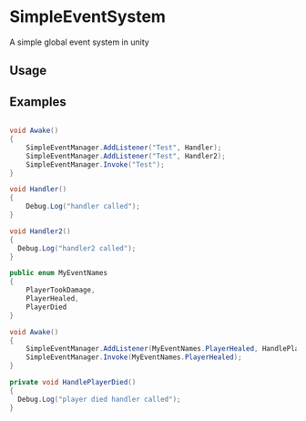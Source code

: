 # SimpleEventSystem
A simple global event system in unity 

## Usage

## Examples
```csharp

void Awake()
{
    SimpleEventManager.AddListener("Test", Handler);
    SimpleEventManager.AddListener("Test", Handler2);
    SimpleEventManager.Invoke("Test");
}

void Handler()
{
    Debug.Log("handler called");
}

void Handler2()
{
  Debug.Log("handler2 called");
}

```

```csharp
public enum MyEventNames
{
    PlayerTookDamage,
    PlayerHealed,
    PlayerDied
}

void Awake()
{
    SimpleEventManager.AddListener(MyEventNames.PlayerHealed, HandlePlayerDied);
    SimpleEventManager.Invoke(MyEventNames.PlayerHealed);
}

private void HandlePlayerDied()
{
  Debug.Log("player died handler called");
}

```
